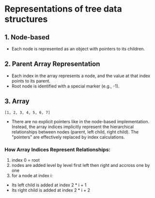 # Representations of tree data structures
## 1. Node-based
- Each node is represented as an object with pointers to its children.

## 2. Parent Array Representation  
- Each index in the array represents a node, and the value at that index points to its parent.  
- Root node is identified with a special marker (e.g., -1).

## 3. Array
 
``` [1, 2, 3, 4, 5, 6, 7] ```  

- There are no explicit pointers like in the node-based implementation. Instead, the array indices implicitly represent the hierarchical relationships between nodes (parent, left child, right child). The "pointers" are effectively replaced by index calculations. 

### How Array Indices Represent Relationships:
1. index 0 = root
2. nodes are added level by level first left then right and accross one by one
3. for a node at index i:  
  - Its left child is added at index 2 * i + 1
  - Its right child is added at index 2 * i + 2


